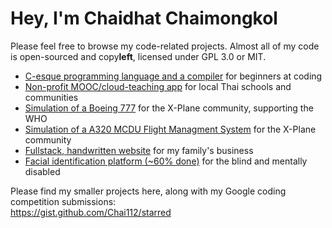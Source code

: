 # Hey, I'm Chaidhat Chaimongkol
Please feel free to browse my code-related projects. Almost all of my code is open-sourced and copy**left**, licensed under GPL 3.0 or MIT.
- [C-esque programming language and a compiler](https://github.com/Chai112/MinC-Compiler) for beginners at coding
- [Non-profit MOOC/cloud-teaching app](https://github.com/Ike-Chai/Laymanns) for local Thai schools and communities
- [Simulation of a Boeing 777](https://github.com/Chai112/Boeing-777-300ER) for the X-Plane community, supporting the WHO
- [Simulation of a A320 MCDU Flight Managment System](https://github.com/JonathanOrr/A321Neo-FXPL) for the X-Plane community
- [Fullstack, handwritten website](https://github.com/Chai112/Website) for my family's business
- [Facial identification platform (~60% done)](https://github.com/Chai112/AIFRED) for the blind and mentally disabled

Please find my smaller projects here, along with my Google coding competition submissions:\
https://gist.github.com/Chai112/starred

